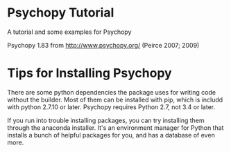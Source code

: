 # Psychopy Tutorial
A tutorial and some examples for Psychopy

Psychopy 1.83 from http://www.psychopy.org/ (Peirce 2007; 2009)

# Tips for Installing Psychopy
There are some python dependencies the package uses for writing code without the builder. Most of them can be installed with pip, which is includd with python 2.7.10 or later. Psychopy requires Python 2.7, not 3.4 or later.

If you run into trouble installing packages, you can try installing them through the anaconda installer. It's an environment manager for Python that installs a bunch of helpful packages for you, and has a database of even more.
